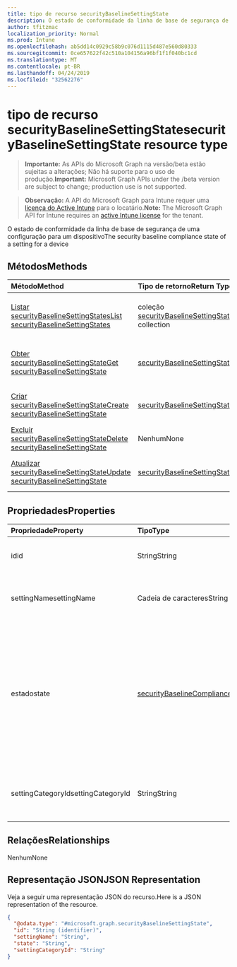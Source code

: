 ```yaml
---
title: tipo de recurso securityBaselineSettingState
description: O estado de conformidade da linha de base de segurança de uma configuração para um dispositivo
author: tfitzmac
localization_priority: Normal
ms.prod: Intune
ms.openlocfilehash: ab5dd14c0929c58b9c076d1115d487e560d80333
ms.sourcegitcommit: 0ce657622f42c510a104156a96bf1f1f040bc1cd
ms.translationtype: MT
ms.contentlocale: pt-BR
ms.lasthandoff: 04/24/2019
ms.locfileid: "32562276"
---
```

# <a name="securitybaselinesettingstate-resource-type"></a><span data-ttu-id="3b95a-103">tipo de recurso securityBaselineSettingState</span><span class="sxs-lookup"><span data-stu-id="3b95a-103">securityBaselineSettingState resource type</span></span>

> <span data-ttu-id="3b95a-104">**Importante:** As APIs do Microsoft Graph na versão/beta estão sujeitas a alterações; Não há suporte para o uso de produção.</span><span class="sxs-lookup"><span data-stu-id="3b95a-104">**Important:** Microsoft Graph APIs under the /beta version are subject to change; production use is not supported.</span></span>

> <span data-ttu-id="3b95a-105">**Observação:** A API do Microsoft Graph para Intune requer uma [licença do Active Intune](https://go.microsoft.com/fwlink/?linkid=839381) para o locatário.</span><span class="sxs-lookup"><span data-stu-id="3b95a-105">**Note:** The Microsoft Graph API for Intune requires an [active Intune license](https://go.microsoft.com/fwlink/?linkid=839381) for the tenant.</span></span>

<span data-ttu-id="3b95a-106">O estado de conformidade da linha de base de segurança de uma configuração para um dispositivo</span><span class="sxs-lookup"><span data-stu-id="3b95a-106">The security baseline compliance state of a setting for a device</span></span>

## <a name="methods"></a><span data-ttu-id="3b95a-107">Métodos</span><span class="sxs-lookup"><span data-stu-id="3b95a-107">Methods</span></span>
|<span data-ttu-id="3b95a-108">Método</span><span class="sxs-lookup"><span data-stu-id="3b95a-108">Method</span></span>|<span data-ttu-id="3b95a-109">Tipo de retorno</span><span class="sxs-lookup"><span data-stu-id="3b95a-109">Return Type</span></span>|<span data-ttu-id="3b95a-110">Descrição</span><span class="sxs-lookup"><span data-stu-id="3b95a-110">Description</span></span>|
|:---|:---|:---|
|[<span data-ttu-id="3b95a-111">Listar securityBaselineSettingStates</span><span class="sxs-lookup"><span data-stu-id="3b95a-111">List securityBaselineSettingStates</span></span>](../api/intune-deviceintent-securitybaselinesettingstate-list.md)|<span data-ttu-id="3b95a-112">coleção [securityBaselineSettingState](../resources/intune-deviceintent-securitybaselinesettingstate.md)</span><span class="sxs-lookup"><span data-stu-id="3b95a-112">[securityBaselineSettingState](../resources/intune-deviceintent-securitybaselinesettingstate.md) collection</span></span>|<span data-ttu-id="3b95a-113">Listar Propriedades e relações dos objetos [securityBaselineSettingState](../resources/intune-deviceintent-securitybaselinesettingstate.md) .</span><span class="sxs-lookup"><span data-stu-id="3b95a-113">List properties and relationships of the [securityBaselineSettingState](../resources/intune-deviceintent-securitybaselinesettingstate.md) objects.</span></span>|
|[<span data-ttu-id="3b95a-114">Obter securityBaselineSettingState</span><span class="sxs-lookup"><span data-stu-id="3b95a-114">Get securityBaselineSettingState</span></span>](../api/intune-deviceintent-securitybaselinesettingstate-get.md)|[<span data-ttu-id="3b95a-115">securityBaselineSettingState</span><span class="sxs-lookup"><span data-stu-id="3b95a-115">securityBaselineSettingState</span></span>](../resources/intune-deviceintent-securitybaselinesettingstate.md)|<span data-ttu-id="3b95a-116">Leia as propriedades e as relações do objeto [securityBaselineSettingState](../resources/intune-deviceintent-securitybaselinesettingstate.md) .</span><span class="sxs-lookup"><span data-stu-id="3b95a-116">Read properties and relationships of the [securityBaselineSettingState](../resources/intune-deviceintent-securitybaselinesettingstate.md) object.</span></span>|
|[<span data-ttu-id="3b95a-117">Criar securityBaselineSettingState</span><span class="sxs-lookup"><span data-stu-id="3b95a-117">Create securityBaselineSettingState</span></span>](../api/intune-deviceintent-securitybaselinesettingstate-create.md)|[<span data-ttu-id="3b95a-118">securityBaselineSettingState</span><span class="sxs-lookup"><span data-stu-id="3b95a-118">securityBaselineSettingState</span></span>](../resources/intune-deviceintent-securitybaselinesettingstate.md)|<span data-ttu-id="3b95a-119">Criar um novo objeto [securityBaselineSettingState](../resources/intune-deviceintent-securitybaselinesettingstate.md) .</span><span class="sxs-lookup"><span data-stu-id="3b95a-119">Create a new [securityBaselineSettingState](../resources/intune-deviceintent-securitybaselinesettingstate.md) object.</span></span>|
|[<span data-ttu-id="3b95a-120">Excluir securityBaselineSettingState</span><span class="sxs-lookup"><span data-stu-id="3b95a-120">Delete securityBaselineSettingState</span></span>](../api/intune-deviceintent-securitybaselinesettingstate-delete.md)|<span data-ttu-id="3b95a-121">Nenhum</span><span class="sxs-lookup"><span data-stu-id="3b95a-121">None</span></span>|<span data-ttu-id="3b95a-122">Exclui [securityBaselineSettingState](../resources/intune-deviceintent-securitybaselinesettingstate.md).</span><span class="sxs-lookup"><span data-stu-id="3b95a-122">Deletes a [securityBaselineSettingState](../resources/intune-deviceintent-securitybaselinesettingstate.md).</span></span>|
|[<span data-ttu-id="3b95a-123">Atualizar securityBaselineSettingState</span><span class="sxs-lookup"><span data-stu-id="3b95a-123">Update securityBaselineSettingState</span></span>](../api/intune-deviceintent-securitybaselinesettingstate-update.md)|[<span data-ttu-id="3b95a-124">securityBaselineSettingState</span><span class="sxs-lookup"><span data-stu-id="3b95a-124">securityBaselineSettingState</span></span>](../resources/intune-deviceintent-securitybaselinesettingstate.md)|<span data-ttu-id="3b95a-125">Atualiza as propriedades de um objeto [securityBaselineSettingState](../resources/intune-deviceintent-securitybaselinesettingstate.md) .</span><span class="sxs-lookup"><span data-stu-id="3b95a-125">Update the properties of a [securityBaselineSettingState](../resources/intune-deviceintent-securitybaselinesettingstate.md) object.</span></span>|

## <a name="properties"></a><span data-ttu-id="3b95a-126">Propriedades</span><span class="sxs-lookup"><span data-stu-id="3b95a-126">Properties</span></span>
|<span data-ttu-id="3b95a-127">Propriedade</span><span class="sxs-lookup"><span data-stu-id="3b95a-127">Property</span></span>|<span data-ttu-id="3b95a-128">Tipo</span><span class="sxs-lookup"><span data-stu-id="3b95a-128">Type</span></span>|<span data-ttu-id="3b95a-129">Descrição</span><span class="sxs-lookup"><span data-stu-id="3b95a-129">Description</span></span>|
|:---|:---|:---|
|<span data-ttu-id="3b95a-130">id</span><span class="sxs-lookup"><span data-stu-id="3b95a-130">id</span></span>|<span data-ttu-id="3b95a-131">String</span><span class="sxs-lookup"><span data-stu-id="3b95a-131">String</span></span>|<span data-ttu-id="3b95a-132">Identificador exclusivo da entidade</span><span class="sxs-lookup"><span data-stu-id="3b95a-132">Unique identifier of the entity</span></span>|
|<span data-ttu-id="3b95a-133">settingName</span><span class="sxs-lookup"><span data-stu-id="3b95a-133">settingName</span></span>|<span data-ttu-id="3b95a-134">Cadeia de caracteres</span><span class="sxs-lookup"><span data-stu-id="3b95a-134">String</span></span>|<span data-ttu-id="3b95a-135">O nome da configuração que está sendo relatado</span><span class="sxs-lookup"><span data-stu-id="3b95a-135">The setting name that is being reported</span></span>|
|<span data-ttu-id="3b95a-136">estado</span><span class="sxs-lookup"><span data-stu-id="3b95a-136">state</span></span>|[<span data-ttu-id="3b95a-137">securityBaselineComplianceState</span><span class="sxs-lookup"><span data-stu-id="3b95a-137">securityBaselineComplianceState</span></span>](../resources/intune-deviceintent-securitybaselinecompliancestate.md)|<span data-ttu-id="3b95a-138">O estado de conformidade da configuração da linha de base de segurança.</span><span class="sxs-lookup"><span data-stu-id="3b95a-138">The compliance state of the security baseline setting.</span></span> <span data-ttu-id="3b95a-139">Os possíveis valores são: `unknown`, `secure`, `notApplicable`, `notSecure`, `error`, `conflict`.</span><span class="sxs-lookup"><span data-stu-id="3b95a-139">Possible values are: `unknown`, `secure`, `notApplicable`, `notSecure`, `error`, `conflict`.</span></span>|
|<span data-ttu-id="3b95a-140">settingCategoryId</span><span class="sxs-lookup"><span data-stu-id="3b95a-140">settingCategoryId</span></span>|<span data-ttu-id="3b95a-141">String</span><span class="sxs-lookup"><span data-stu-id="3b95a-141">String</span></span>|<span data-ttu-id="3b95a-142">A ID da categoria de configuração à qual essa configuração pertence</span><span class="sxs-lookup"><span data-stu-id="3b95a-142">The setting category id which this setting belongs to</span></span>|

## <a name="relationships"></a><span data-ttu-id="3b95a-143">Relações</span><span class="sxs-lookup"><span data-stu-id="3b95a-143">Relationships</span></span>
<span data-ttu-id="3b95a-144">Nenhum</span><span class="sxs-lookup"><span data-stu-id="3b95a-144">None</span></span>

## <a name="json-representation"></a><span data-ttu-id="3b95a-145">Representação JSON</span><span class="sxs-lookup"><span data-stu-id="3b95a-145">JSON Representation</span></span>
<span data-ttu-id="3b95a-146">Veja a seguir uma representação JSON do recurso.</span><span class="sxs-lookup"><span data-stu-id="3b95a-146">Here is a JSON representation of the resource.</span></span>
<!-- {
  "blockType": "resource",
  "keyProperty": "id",
  "@odata.type": "microsoft.graph.securityBaselineSettingState"
}
-->
``` json
{
  "@odata.type": "#microsoft.graph.securityBaselineSettingState",
  "id": "String (identifier)",
  "settingName": "String",
  "state": "String",
  "settingCategoryId": "String"
}
```




